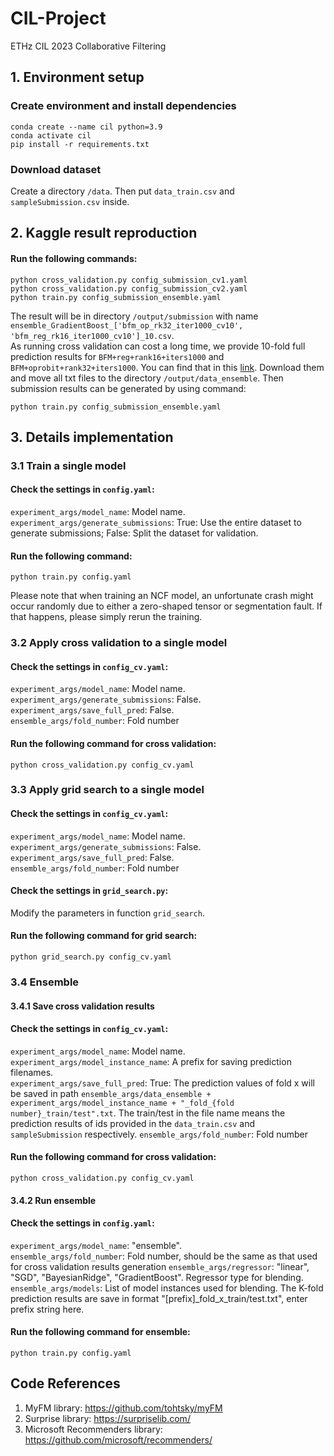 # CIL-Project
ETHz CIL 2023 Collaborative Filtering
## 1. Environment setup
### Create environment and install dependencies
```
conda create --name cil python=3.9
conda activate cil
pip install -r requirements.txt
```
### Download dataset 
Create a directory `/data`. Then put `data_train.csv` and `sampleSubmission.csv` inside. 

## 2. Kaggle result reproduction
#### Run the following commands: 
```
python cross_validation.py config_submission_cv1.yaml
python cross_validation.py config_submission_cv2.yaml
python train.py config_submission_ensemble.yaml
```
The result will be in directory `/output/submission` with name `ensemble_GradientBoost_['bfm_op_rk32_iter1000_cv10', 'bfm_reg_rk16_iter1000_cv10']_10.csv`.  
As running cross validation can cost a long time, we provide 10-fold full prediction results for `BFM+reg+rank16+iters1000` and `BFM+oprobit+rank32+iters1000`. You can find that in this [link](https://drive.google.com/drive/folders/1iaQIj7RPltstUKyc1bl9fgK4O67mLWVw?usp=drive_link). Download them and move all txt files to the directory `/output/data_ensemble`. Then submission results can be generated by using command:
```
python train.py config_submission_ensemble.yaml
```

## 3. Details implementation
### 3.1 Train a single model
#### Check the settings in `config.yaml`:  
`experiment_args/model_name`: Model name.  
`experiment_args/generate_submissions`: True: Use the entire dataset to generate submissions; False: Split the dataset for validation. 
#### Run the following command: 
```
python train.py config.yaml
```
Please note that when training an NCF model, an unfortunate crash might occur randomly due to either a zero-shaped tensor or segmentation fault. If that happens, please simply rerun the training. 

### 3.2 Apply cross validation to a single model
#### Check the settings in `config_cv.yaml`:  
`experiment_args/model_name`: Model name.  
`experiment_args/generate_submissions`: False.  
`experiment_args/save_full_pred`: False.  
`ensemble_args/fold_number`: Fold number

#### Run the following command for cross validation: 
```
python cross_validation.py config_cv.yaml
```

### 3.3 Apply grid search to a single model
#### Check the settings in `config_cv.yaml`:  
`experiment_args/model_name`: Model name.  
`experiment_args/generate_submissions`: False.  
`experiment_args/save_full_pred`: False.  
`ensemble_args/fold_number`: Fold number

#### Check the settings in `grid_search.py`:  
Modify the parameters in function `grid_search`.  
#### Run the following command for grid search: 
```
python grid_search.py config_cv.yaml
```

### 3.4 Ensemble
#### 3.4.1 Save cross validation results
#### Check the settings in `config_cv.yaml`:  
`experiment_args/model_name`: Model name.  
`experiment_args/model_instance_name`: A prefix for saving prediction filenames.  
`experiment_args/save_full_pred`: True: The prediction values of fold x will be saved in path `ensemble_args/data_ensemble + experiment_args/model_instance_name + "_fold_{fold number}_train/test".txt`. The train/test in the file name means the prediction results of ids provided in the `data_train.csv` and `sampleSubmission` respectively. 
`ensemble_args/fold_number`: Fold number
#### Run the following command for cross validation: 
```
python cross_validation.py config_cv.yaml
```

[comment]: <> (Check settings in the `config_cv.yaml` file. Modify attribute `experiment_args/model_name` value and set it to the model name you want to run for cross validation. Modify attribute `experiment_args/model_instance_name` value and it will be used as a prefix for saved prediction filenames. If `experiment_args/save_full_pred` is set to `True`, the prediction values of fold x will be saved in path `ensemble_args/data_ensemble + experiment_args/model_instance_name + "_fold_{fold number}_train/test".txt`. The train/test in the file name means the prediction results of ids provided in the `data_train.csv` and `sampleSubmission` respectively. To run cross validation, using the code)

#### 3.4.2 Run ensemble
#### Check the settings in `config.yaml`:  
`experiment_args/model_name`: "ensemble".  
`ensemble_args/fold_number`: Fold number, should be the same as that used for cross validation results generation
`ensemble_args/regressor`: "linear", "SGD", "BayesianRidge", "GradientBoost". Regressor type for blending.
`ensemble_args/models`: List of model instances used for blending. The K-fold prediction results are save in format "\[prefix\]_fold_x_train/test.txt", enter prefix string here.

#### Run the following command for ensemble:
```
python train.py config.yaml
```

## Code References
1. MyFM library: https://github.com/tohtsky/myFM
2. Surprise library: https://surpriselib.com/
3. Microsoft Recommenders library: https://github.com/microsoft/recommenders/
